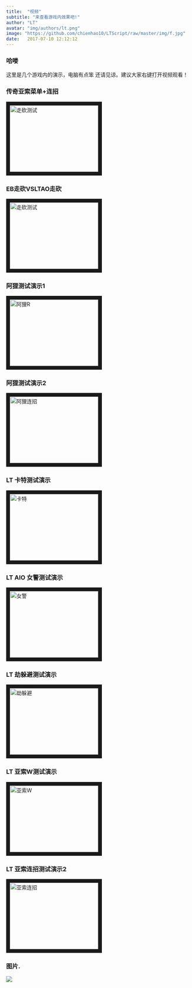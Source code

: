 ```yaml
---
title:  "视频"
subtitle: "来查看游戏内效果吧!"
author: "LT"
avatar: "img/authors/lt.png"
image: "https://github.com/chienhao10/LTScript/raw/master/img/f.jpg"
date:   2017-07-10 12:12:12
---
```


### 哈喽
这里是几个游戏内的演示，电脑有点笨 还请见谅。建议大家右键打开视频观看！  

### 传奇亚索菜单+连招
<a href="https://vimeo.com/225196602" target="_blank"><img src="http://s22.postimg.org/pd81wnj81/screenshot_548.png" 
alt="走砍测试" width="240" height="180" border="10" /></a>

### EB走砍VSLTAO走砍
<a href="https://vimeo.com/225026649" target="_blank"><img src="http://s22.postimg.org/45tabnw29/screenshot_539.png" 
alt="走砍测试" width="240" height="180" border="10" /></a>

### 阿狸测试演示1
<a href="https://vimeo.com/225026600
" target="_blank"><img src="http://s22.postimg.org/mmnp2hc0h/screenshot_540.png" 
alt="阿狸R" width="240" height="180" border="10" /></a>

### 阿狸测试演示2
<a href="https://vimeo.com/225026916
" target="_blank"><img src="http://s22.postimg.org/y0a8domj5/screenshot_541.png" 
alt="阿狸连招" width="240" height="180" border="10" /></a>

### LT 卡特测试演示
<a href="https://vimeo.com/225026679
" target="_blank"><img src="http://s22.postimg.org/u95953y8h/screenshot_545.png" 
alt="卡特" width="240" height="180" border="10" /></a>

### LT AIO 女警测试演示
<a href="https://vimeo.com/225026946
" target="_blank"><img src="http://s22.postimg.org/v7lm7ebkh/screenshot_542.png" 
alt="女警" width="240" height="180" border="10" /></a>

### LT 劫躲避测试演示
<a href="https://vimeo.com/225026776
" target="_blank"><img src="http://s22.postimg.org/h2ft5l2j5/screenshot_543.png" 
alt="劫躲避" width="240" height="180" border="10" /></a>

### LT 亚索W测试演示
<a href="https://vimeo.com/225026768
" target="_blank"><img src="http://s22.postimg.org/kakaimosx/screenshot_544.png" 
alt="亚索W" width="240" height="180" border="10" /></a>

### LT 亚索连招测试演示2
<a href="https://vimeo.com/225026706
" target="_blank"><img src="http://s22.postimg.org/4rmuligi9/screenshot_546.png" 
alt="亚索连招" width="240" height="180" border="10" /></a>
### 图片.
![](http://ww4.sinaimg.cn/cmw218/005uPDlbgw1f1drj093cej30zk0qon4d.jpg)
